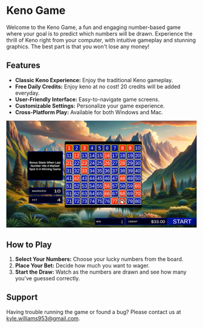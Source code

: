 # Keno Game

Welcome to the Keno Game, a fun and engaging number-based game where your goal is to predict which numbers will be drawn. Experience the thrill of Keno right from your computer, with intuitive gameplay and stunning graphics. The best part is that you won't lose any money!

## Features

- **Classic Keno Experience:** Enjoy the traditional Keno gameplay.
- **Free Daily Credits:** Enjoy keno at no cost! 20 credits will be added everyday. 
- **User-Friendly Interface:** Easy-to-navigate game screens.
- **Customizable Settings:** Personalize your game experience.
- **Cross-Platform Play:** Available for both Windows and Mac.

![Game Screenshot](Capture.PNG)

## How to Play

1. **Select Your Numbers:** Choose your lucky numbers from the board.
2. **Place Your Bet:** Decide how much you want to wager.
3. **Start the Draw:** Watch as the numbers are drawn and see how many you've guessed correctly.

## Support

Having trouble running the game or found a bug? Please contact us at [kyle.williams953@gmail.com](mailto:kyle.williams953@gmail.com).

